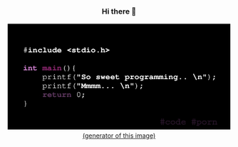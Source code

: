 <h3><p align="center">Hi there 👋</p></h3>

<p align="center">
<img src="https://github.com/rser1911/rser1911/raw/main/image.jpg"><br />
<a href="https://github.com/rser1911/code-porn">(generator of this image)</a>
</p>

